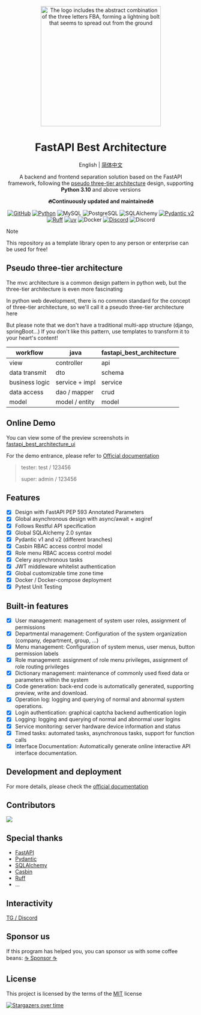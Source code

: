 <div align="center">

<img alt="The logo includes the abstract combination of the three letters FBA, forming a lightning bolt that seems to spread out from the ground" width="320" src="https://wu-clan.github.io/picx-images-hosting/logo/fba.png">

# FastAPI Best Architecture

English | [简体中文](./README.zh-CN.md)

A backend and frontend separation solution based on the FastAPI framework, following
the [pseudo three-tier architecture](#pseudo-three-tier-architecture) design, supporting **Python 3.10** and above
versions

**🔥Continuously updated and maintained🔥**

[![GitHub](https://img.shields.io/github/license/fastapi-practices/fastapi_best_architecture)](https://github.com/fastapi-practices/fastapi_best_architecture/blob/master/LICENSE)
[![Python](https://img.shields.io/badge/python-3.10%2B-blue)](https://www.python.org/downloads/)
![MySQL](https://img.shields.io/badge/MySQL-8.0%2B-%2300758f)
![PostgreSQL](https://img.shields.io/badge/PostgreSQL-16.0%2B-%23336791)
![SQLAlchemy](https://img.shields.io/badge/SQLAlchemy-2.0-%23778877)
[![Pydantic v2](https://img.shields.io/endpoint?url=https://raw.githubusercontent.com/pydantic/pydantic/main/docs/badge/v2.json)](https://pydantic.dev)
[![Ruff](https://img.shields.io/endpoint?url=https://raw.githubusercontent.com/astral-sh/ruff/main/assets/badge/v2.json)](https://github.com/astral-sh/ruff)
[![uv](https://img.shields.io/endpoint?url=https://raw.githubusercontent.com/astral-sh/uv/main/assets/badge/v0.json)](https://github.com/astral-sh/uv)
![Docker](https://img.shields.io/badge/Docker-%232496ED?logo=docker&logoColor=white)
[![Discord](https://img.shields.io/badge/Discord-%235865F2.svg?logo=discord&logoColor=white)](https://discord.com/invite/yNN3wTbVAC)
![Discord](https://img.shields.io/discord/1185035164577972344)

</div>

> [!NOTE]
> This repository as a template library open to any person or enterprise can be used for free!

## Pseudo three-tier architecture

The mvc architecture is a common design pattern in python web, but the three-tier architecture is even more fascinating

In python web development, there is no common standard for the concept of three-tier architecture, so we'll call it a
pseudo three-tier architecture here

But please note that we don't have a traditional multi-app structure (django, springBoot...) If you don't like this
pattern, use templates to transform it to your heart's content!

| workflow       | java           | fastapi_best_architecture |
|----------------|----------------|---------------------------|
| view           | controller     | api                       |
| data transmit  | dto            | schema                    |
| business logic | service + impl | service                   |
| data access    | dao / mapper   | crud                      |
| model          | model / entity | model                     |

## Online Demo

You can view some of the preview screenshots
in [fastapi_best_architecture_ui](https://github.com/fastapi-practices/fastapi_best_architecture_ui)

For the demo entrance, please refer
to [Official documentation](https://fastapi-practices.github.io/fastapi_best_architecture_docs/)

> tester: test / 123456
>
> super: admin / 123456

## Features

- [x] Design with FastAPI PEP 593 Annotated Parameters
- [x] Global asynchronous design with async/await + asgiref
- [x] Follows Restful API specification
- [x] Global SQLAlchemy 2.0 syntax
- [x] Pydantic v1 and v2 (different branches)
- [x] Casbin RBAC access control model
- [x] Role menu RBAC access control model
- [x] Celery asynchronous tasks
- [x] JWT middleware whitelist authentication
- [x] Global customizable time zone time
- [x] Docker / Docker-compose deployment
- [x] Pytest Unit Testing

## Built-in features

- [x] User management: management of system user roles, assignment of permissions
- [x] Departmental management: Configuration of the system organization (company, department, group, ...)
- [x] Menu management: Configuration of system menus, user menus, button permission labels
- [x] Role management: assignment of role menu privileges, assignment of role routing privileges
- [x] Dictionary management: maintenance of commonly used fixed data or parameters within the system
- [x] Code generation: back-end code is automatically generated, supporting preview, write and download.
- [x] Operation log: logging and querying of normal and abnormal system operations.
- [x] Login authentication: graphical captcha backend authentication login
- [x] Logging: logging and querying of normal and abnormal user logins
- [x] Service monitoring: server hardware device information and status
- [x] Timed tasks: automated tasks, asynchronous tasks, support for function calls
- [x] Interface Documentation: Automatically generate online interactive API interface documentation.

## Development and deployment

For more details, please check
the [official documentation](https://fastapi-practices.github.io/fastapi_best_architecture_docs/)

## Contributors

<a href="https://github.com/fastapi-practices/fastapi_best_architecture/graphs/contributors">
  <img src="https://contrib.rocks/image?repo=fastapi-practices/fastapi_best_architecture"/>
</a>

## Special thanks

- [FastAPI](https://fastapi.tiangolo.com/)
- [Pydantic](https://docs.pydantic.dev/latest/)
- [SQLAlchemy](https://docs.sqlalchemy.org/en/20/)
- [Casbin](https://casbin.org/zh/)
- [Ruff](https://beta.ruff.rs/docs/)
- ...

## Interactivity

[TG / Discord](https://wu-clan.github.io/homepage/)

## Sponsor us

If this program has helped you, you can sponsor us with some coffee
beans: [:coffee: Sponsor :coffee:](https://wu-clan.github.io/sponsor/)

## License

This project is licensed by the terms of
the [MIT](https://github.com/fastapi-practices/fastapi_best_architecture/blob/master/LICENSE) license

[![Stargazers over time](https://starchart.cc/fastapi-practices/fastapi_best_architecture.svg?variant=adaptive)](https://starchart.cc/fastapi-practices/fastapi_best_architecture)
